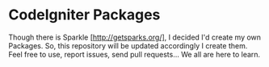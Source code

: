 CodeIgniter Packages
====================

Though there is Sparkle [http://getsparks.org/], I decided I'd create my own Packages. So, this repository will be updated accordingly I create them. Feel free to use, report issues, send pull requests… We all are here to learn.